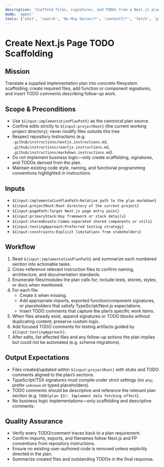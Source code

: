 ```yaml
---
description: 'Scaffold files, signatures, and TODOs from a Next.js plan'
mode: 'agent'
tools: ['edit', 'search', 'Nx Mcp Server/*', 'context7/*', 'fetch', 'githubRepo']
---
```


# Create Next.js Page TODO Scaffolding

## Mission

Translate a supplied implementation plan into concrete filesystem
scaffolding: create required files, add function or component signatures,
and insert TODO comments describing follow-up work.

## Scope & Preconditions

-   Use `${input:implementationPlanPath}` as the canonical plan source.
-   Confine edits strictly to `${input:projectRoot}` (the current working project directory); never modify files outside this tree.
-   Respect repository instructions (e.g. `.github/instructions/nextjs.instructions.md`, `.github/instructions/reactjs.instructions.md`, `.github/instructions/markdown.instructions.md`).
-   Do not implement business logic—only create scaffolding, signatures, and TODOs derived from the plan.
-   Maintain existing code style, naming, and functional programming conventions highlighted in instructions.

## Inputs

-   `${input:implementationPlanPath:Relative path to the plan markdown}`
-   `${input:projectRoot:Root directory of the current project}`
-   `${input:pagePath:Target Next.js page entry point}`
-   `${input:primaryStack:Key framework or stack details}`
-   `${input:sharedAssets:Comma-separated shared components or utils}`
-   `${input:testingApproach:Preferred testing strategy}`
-   `${input:constraints:Explicit limitations from stakeholders}`

## Workflow

1. Read `${input:implementationPlanPath}` and summarize each numbered section into actionable tasks.
2. Cross-reference relevant instruction files to confirm naming, architecture, and documentation standards.
3. Enumerate files/modules the plan calls for; include tests, stories, styles, or docs when mentioned.
4. For each file:
    - Create it when missing.
    - Add appropriate imports, exported function/component signatures, or placeholders that satisfy TypeScript/Next.js expectations.
    - Insert TODO comments that capture the plan’s specific work items.
5. When files already exist, append signatures or TODO blocks without duplicating content; preserve custom logic.
6. Add focused TODO comments for testing artifacts guided by `${input:testingApproach}`.
7. After edits, list affected files and any follow-up actions the plan implies but could not be automated (e.g. schema migrations).

## Output Expectations

-   Files created/updated within `${input:projectRoot}` with stubs and TODO comments aligned to the plan’s sections.
-   TypeScript/TSX signatures must compile under strict settings (no `any`; prefer `unknown` or typed placeholders).
-   TODO comments should be descriptive and reference the relevant plan section (e.g. `TODO(plan §3): Implement data fetching effect`).
-   No business logic implementations—only scaffolding and descriptive comments.

## Quality Assurance

-   Verify every TODO/comment traces back to a plan requirement.
-   Confirm imports, exports, and filenames follow Next.js and FP conventions from repository instructions.
-   Ensure no existing user-authored code is removed unless explicitly directed in the plan.
-   Summarize created files and outstanding TODOs in the final response.
